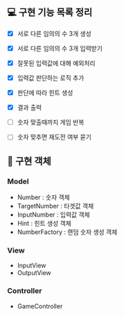 ## 💻 구현 기능 목록 정리

- [X] 서로 다른 임의의 수 3개 생성
- [X] 서로 다른 임의의 수 3개 입력받기
- [X] 잘못된 입력값에 대해 예외처리
- [X] 입력값 판단하는 로직 추가
- [X] 판단에 따라 힌트 생성
- [X] 결과 출력
- [ ] 숫자 맞출때까지 게임 반복
- [ ] 숫자 맞추면 재도전 여부 묻기


## 📑 구현 객체

### Model
- Number : 숫자 객체
- TargetNumber : 타겟값 객체
- InputNumber : 입력값 객체
- Hint : 힌트 생성 객체
- NumberFactory : 랜덤 숫자 생성 객체

### View
- InputView
- OutputView

### Controller
- GameController
